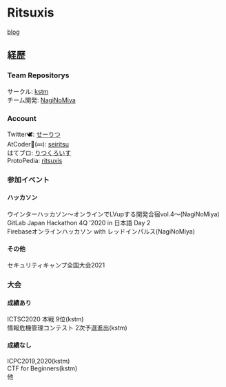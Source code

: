 # Ritsuxis

[blog](/blog)  

## 経歴

### Team Repositorys
サークル: [kstm](https://github.com/kstm-su)  
チーム開発: [NagiNoMiya](https://github.com/NaginoMiya)

### Account
Twitter🕊: [せーりつ](https://twitter.com/ritsuxis)  
AtCoder💚(💤): [seiritsu](https://atcoder.jp/users/seiritsu)  
はてブロ: [りつくろいす](https://seiritsu.hateblo.jp/)  
ProtoPedia: [ritsuxis](https://protopedia.net/prototyper/ritsuxis)

### 参加イベント
#### ハッカソン
ウインターハッカソン〜オンラインでLVupする開発合宿vol.4〜(NagiNoMiya)  
GitLab Japan Hackathon 4Q ’2020 in 日本語 Day 2  
Firebaseオンラインハッカソン with レッドインパルス(NagiNoMiya)  

#### その他
セキュリティキャンプ全国大会2021  

### 大会
#### 成績あり
ICTSC2020 本戦 9位(kstm)  
情報危機管理コンテスト 2次予選進出(kstm)  

#### 成績なし
ICPC2019,2020(kstm)  
CTF for Beginners(kstm)  
他